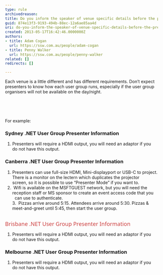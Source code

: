 ```yaml
---
type: rule
archivedreason: 
title: Do you inform the speaker of venue specific details before the presentation?
guid: 874e13f3-9193-494b-88ec-12a6ae85aa4d
uri: do-you-inform-the-speaker-of-venue-specific-details-before-the-presentation
created: 2013-05-17T16:42:46.0000000Z
authors:
- title: Adam Cogan
  url: https://ssw.com.au/people/adam-cogan
- title: Penny Walker
  url: https://ssw.com.au/people/penny-walker
related: []
redirects: []

---
```



<p>​Each venue is a little different and has different requirements. Don’t expect presenters to know how each user group runs, especially if the user group organisers will not be available on the day/night.<br></p><br>
<br><excerpt class='endintro'></excerpt><br>
<p>​​For example&#58;</p><h3>Sydney .NET&#160;User Group Presenter Information</h3><ol><li>Presenters will require a HDMI output, you will need an adaptor if you do&#160;not have this output.<br></li></ol><h3>Canberra .NET&#160;User​​​​ Group Presen​​ter Information</h3><ol><li>Presenters can use full-size HDMI, Mini-displayport or USB-C to project. There is a monitor on the lectern which duplicates the projector&#160; &#160; &#160; &#160; screen, so it is possible to use “Presenter Mode” if you want to.<br></li><li>&#160;Wifi is available on the MSFTGUEST network, but you will need the reception staff or MS sponsor to create an event access code that you&#160; &#160; &#160; can use to authenticate.<br>3.&#160;&#160;Pizzas arrive around 5&#58;15. Attendees arrive around 5&#58;30. Pizzas &amp; meet-and-greet until 5&#58;45, then start the user group.<br>​<br></li></ol><div><span style="color&#58;#cc4141;font-family&#58;&quot;segoe ui&quot;, &quot;trebuchet ms&quot;, tahoma, arial, verdana, sans-serif;font-size&#58;18px;">Brisbane </span><span style="color&#58;#cc4141;font-family&#58;&quot;segoe ui&quot;, &quot;trebuchet ms&quot;, tahoma, arial, verdana, sans-serif;font-size&#58;18px;">.</span><span style="color&#58;#cc4141;font-family&#58;&quot;segoe ui&quot;, &quot;trebuchet ms&quot;, tahoma, arial, verdana, sans-serif;font-size&#58;18px;">NET&#160;User Group Presenter Inform​​ation</span><br></div><ol class="ssw15-rteElement-P"><li>​​​Presenters will require a HDMI output, you will need an adaptor if you do&#160;not have this output.​​<br></li></ol><h3 class="ssw15-rteElement-H3">Melbourne .NET&#160;User Group Presenter Information</h3><ol class="ssw15-rteElement-P"><li>​​​​​Presenters will require a HDMI output, you will need an adaptor if you do&#160;not have this output.​​​</li></ol>


